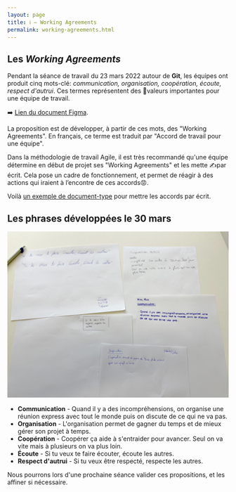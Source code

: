 ```yaml
---
layout: page
title: ℹ️ – Working Agreements
permalink: working-agreements.html
---
```


## Les *Working Agreements*

Pendant la séance de travail du 23 mars 2022 autour de **Git**, les équipes ont produit cinq mots-clé: *communication, organisation, coopération, écoute, respect d'autrui*. Ces termes représentent des 🥇valeurs importantes pour une équipe de travail. 

➡️ [Lien du document Figma](https://www.figma.com/file/6iSSAiJJSwauTaTbihqDJx/Git-%E2%80%93-Analyse-Vid%C3%A9o-%5BID401%5D?node-id=154%3A252).

La proposition est de développer, à partir de ces mots, des "Working Agreements". En français, ce terme est traduit par "Accord de travail pour une équipe". 

Dans la méthodologie de travail Agile, il est très recommandé qu'une équipe détermine en début de projet ses "Working Agreements" et les mette ✍️par écrit. Cela pose un cadre de fonctionnement, et permet de réagir à des actions qui iraient à l’encontre de ces accords😡.

Voilà [un exemple de document-type](https://wikiagile.cesi.fr/index.php?title=Canevas_d%27Accord_de_Travail_pour_une_%C3%89quipe) pour mettre les accords par écrit.

## Les phrases développées le 30 mars

![](img/working-agreements.jpg)

- **Communication** - Quand il y a des incompréhensions, on organise une réunion express avec tout le monde puis on discute de ce qui ne va pas.
- **Organisation** - L'organisation permet de gagner du temps et de mieux gérer son projet à temps.
- **Coopération** - Coopérer ça aide à s'entraider pour avancer. Seul on va vite mais à plusieurs on va plus loin.
- **Écoute** - Si tu veux te faire écouter, écoute les autres.
- **Respect d'autrui** - Si tu veux être respecté, respecte les autres.

Nous pourrons lors d'une prochaine séance valider ces propositions, et les affiner si nécessaire.

